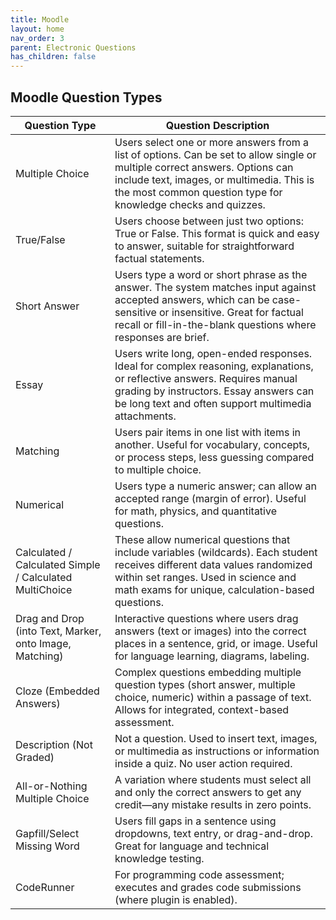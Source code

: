```yaml
---
title: Moodle
layout: home
nav_order: 3
parent: Electronic Questions
has_children: false
---
```


<script
  src="https://cdn.mathjax.org/mathjax/latest/MathJax.js?config=TeX-AMS-MML_HTMLorMML"
  type="text/javascript">
</script>

## Moodle Question Types

| Question Type                                                                 | Question Description |
|-------------------------------------------------------------------------------|----------------------|
| Multiple Choice                                                                | Users select one or more answers from a list of options. Can be set to allow single or multiple correct answers. Options can include text, images, or multimedia. This is the most common question type for knowledge checks and quizzes. |
| True/False                                                                     | Users choose between just two options: True or False. This format is quick and easy to answer, suitable for straightforward factual statements. |
| Short Answer                                                                   | Users type a word or short phrase as the answer. The system matches input against accepted answers, which can be case-sensitive or insensitive. Great for factual recall or fill-in-the-blank questions where responses are brief. |
| Essay                                                                          | Users write long, open-ended responses. Ideal for complex reasoning, explanations, or reflective answers. Requires manual grading by instructors. Essay answers can be long text and often support multimedia attachments. |
| Matching                                                                       | Users pair items in one list with items in another. Useful for vocabulary, concepts, or process steps, less guessing compared to multiple choice. |
| Numerical                                                                      | Users type a numeric answer; can allow an accepted range (margin of error). Useful for math, physics, and quantitative questions. |
| Calculated / Calculated Simple / Calculated MultiChoice                       | These allow numerical questions that include variables (wildcards). Each student receives different data values randomized within set ranges. Used in science and math exams for unique, calculation-based questions. |
| Drag and Drop (into Text, Marker, onto Image, Matching)                        | Interactive questions where users drag answers (text or images) into the correct places in a sentence, grid, or image. Useful for language learning, diagrams, labeling. |
| Cloze (Embedded Answers)                                                       | Complex questions embedding multiple question types (short answer, multiple choice, numeric) within a passage of text. Allows for integrated, context-based assessment. |
| Description (Not Graded)                                                       | Not a question. Used to insert text, images, or multimedia as instructions or information inside a quiz. No user action required. |
| All-or-Nothing Multiple Choice                                                 | A variation where students must select all and only the correct answers to get any credit—any mistake results in zero points. |
| Gapfill/Select Missing Word                                                    | Users fill gaps in a sentence using dropdowns, text entry, or drag-and-drop. Great for language and technical knowledge testing. |
| CodeRunner                                                                     | For programming code assessment; executes and grades code submissions (where plugin is enabled). |
